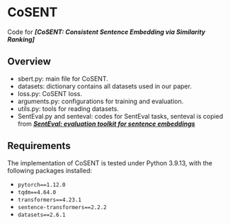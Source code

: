 # CoSENT

Code for ***[CoSENT: Consistent Sentence Embedding via Similarity Ranking]***

## Overview
- sbert.py: main file for CoSENT.
- datasets: dictionary contains all datasets used in our paper.
- loss.py: CoSENT loss.
- arguments.py: configurations for training and evaluation.
- utils.py: tools for reading datasets.
- SentEval.py and senteval: codes for SentEval tasks, senteval is copied from ***[SentEval: evaluation toolkit for sentence embeddings](https://github.com/facebookresearch/SentEval#senteval-evaluation-toolkit-for-sentence-embeddings)***


## Requirements
The implementation of CoSENT is tested under Python 3.9.13, with the following packages installed:
* `pytorch==1.12.0`
* `tqdm==4.64.0`
* `transformers==4.23.1`
* `sentence-transformers==2.2.2`
* `datasets==2.6.1`
